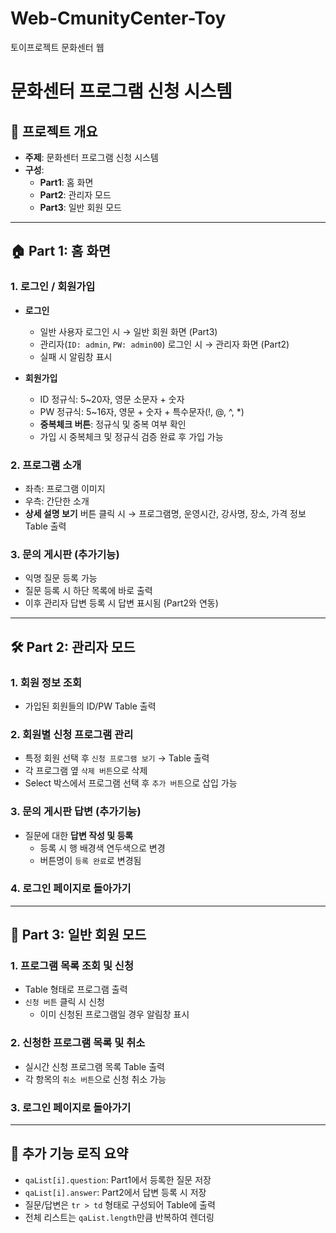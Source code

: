 # Web-CmunityCenter-Toy
토이프로젝트 문화센터 웹

# 문화센터 프로그램 신청 시스템

## 📌 프로젝트 개요
- **주제**: 문화센터 프로그램 신청 시스템
- **구성**:  
  - **Part1**: 홈 화면  
  - **Part2**: 관리자 모드  
  - **Part3**: 일반 회원 모드

---

## 🏠 Part 1: 홈 화면
### 1. 로그인 / 회원가입
- **로그인**
  - 일반 사용자 로그인 시 → 일반 회원 화면 (Part3)
  - 관리자(`ID: admin`, `PW: admin00`) 로그인 시 → 관리자 화면 (Part2)
  - 실패 시 알림창 표시

- **회원가입**
  - ID 정규식: 5~20자, 영문 소문자 + 숫자
  - PW 정규식: 5~16자, 영문 + 숫자 + 특수문자(!, @, ^, *)
  - **중복체크 버튼**: 정규식 및 중복 여부 확인
  - 가입 시 중복체크 및 정규식 검증 완료 후 가입 가능

### 2. 프로그램 소개
- 좌측: 프로그램 이미지  
- 우측: 간단한 소개  
- **상세 설명 보기** 버튼 클릭 시 → 프로그램명, 운영시간, 강사명, 장소, 가격 정보 Table 출력

### 3. 문의 게시판 (추가기능)
- 익명 질문 등록 가능  
- 질문 등록 시 하단 목록에 바로 출력  
- 이후 관리자 답변 등록 시 답변 표시됨 (Part2와 연동)

---

## 🛠 Part 2: 관리자 모드
### 1. 회원 정보 조회
- 가입된 회원들의 ID/PW Table 출력

### 2. 회원별 신청 프로그램 관리
- 특정 회원 선택 후 `신청 프로그램 보기` → Table 출력  
- 각 프로그램 옆 `삭제 버튼`으로 삭제  
- Select 박스에서 프로그램 선택 후 `추가 버튼`으로 삽입 가능

### 3. 문의 게시판 답변 (추가기능)
- 질문에 대한 **답변 작성 및 등록**
  - 등록 시 행 배경색 연두색으로 변경
  - 버튼명이 `등록 완료`로 변경됨

### 4. 로그인 페이지로 돌아가기

---

## 🙋 Part 3: 일반 회원 모드
### 1. 프로그램 목록 조회 및 신청
- Table 형태로 프로그램 출력
- `신청 버튼` 클릭 시 신청
  - 이미 신청된 프로그램일 경우 알림창 표시

### 2. 신청한 프로그램 목록 및 취소
- 실시간 신청 프로그램 목록 Table 출력
- 각 항목의 `취소 버튼`으로 신청 취소 가능

### 3. 로그인 페이지로 돌아가기

---

## 🔁 추가 기능 로직 요약
- `qaList[i].question`: Part1에서 등록한 질문 저장
- `qaList[i].answer`: Part2에서 답변 등록 시 저장
- 질문/답변은 `tr > td` 형태로 구성되어 Table에 출력
- 전체 리스트는 `qaList.length`만큼 반복하여 렌더링
